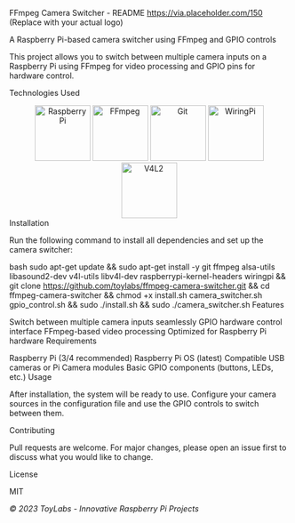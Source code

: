 FFmpeg Camera Switcher - README
https://via.placeholder.com/150 (Replace with your actual logo)

A Raspberry Pi-based camera switcher using FFmpeg and GPIO controls

This project allows you to switch between multiple camera inputs on a Raspberry Pi using FFmpeg for video processing and GPIO pins for hardware control.

Technologies Used

<div align="center"> <img src="https://upload.wikimedia.org/wikipedia/commons/d/dd/Raspberry_Pi_Logo.svg" width="100" alt="Raspberry Pi"> <img src="https://upload.wikimedia.org/wikipedia/commons/a/a0/Ffmpeg_icon.svg" width="100" alt="FFmpeg"> <img src="https://upload.wikimedia.org/wikipedia/commons/f/f4/Git_logo.svg" width="100" alt="Git"> <img src="https://upload.wikimedia.org/wikipedia/commons/9/9e/WiringPi-Logo.png" width="100" alt="WiringPi"> <img src="https://upload.wikimedia.org/wikipedia/commons/8/87/V4L2_Logo.png" width="100" alt="V4L2"> </div>
Installation

Run the following command to install all dependencies and set up the camera switcher:

bash
sudo apt-get update && sudo apt-get install -y git ffmpeg alsa-utils libasound2-dev v4l-utils libv4l-dev raspberrypi-kernel-headers wiringpi && git clone https://github.com/toylabs/ffmpeg-camera-switcher.git && cd ffmpeg-camera-switcher && chmod +x install.sh camera_switcher.sh gpio_control.sh && sudo ./install.sh && sudo ./camera_switcher.sh
Features

Switch between multiple camera inputs seamlessly
GPIO hardware control interface
FFmpeg-based video processing
Optimized for Raspberry Pi hardware
Requirements

Raspberry Pi (3/4 recommended)
Raspberry Pi OS (latest)
Compatible USB cameras or Pi Camera modules
Basic GPIO components (buttons, LEDs, etc.)
Usage

After installation, the system will be ready to use. Configure your camera sources in the configuration file and use the GPIO controls to switch between them.

Contributing

Pull requests are welcome. For major changes, please open an issue first to discuss what you would like to change.

License

MIT

*© 2023 ToyLabs - Innovative Raspberry Pi Projects*
